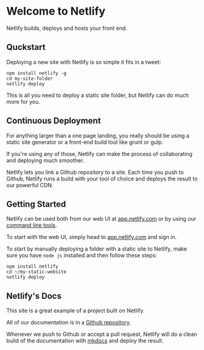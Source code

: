 # Welcome to Netlify

Netlify builds, deploys and hosts your front end.

## Quckstart

Deploying a new site with Netlify is so simple it fits in a tweet:

```
npm install netlify -g
cd my-site-folder
netlify deploy
```

This is all you need to deploy a static site folder, but Netlify can do much more for you.

## Continuous Deployment

For anything larger than a one page landing, you really should be using a static site generator or a front-end build tool like grunt or gulp.

If you're using any of those, Netlify can make the process of collaborating and deploying much smoother.

Netlify lets you link a Github repository to a site. Each time you push to Github, Netlify runs a build with your tool of choice and deploys the result to our powerful CDN.

## Getting Started

Netlify can be used both from our web UI at [app.netlify.com](http://netlify-dev.bitballoon.com) or by using our [command line tools](cli.md).

To start with the web UI, simply head to [app.netlify.com](http://netlify-dev.bitballoon.com) and sign in.

To start by manually deploying a folder with a static site to Netlify, make sure you have `node js` installed and then follow these steps:

```
npm install netlify
cd ~/my-static-website
netlify deploy
```

## Netlify's Docs

This site is a great example of a project built on Netlify.

All of our documentation is in a [Github repository](https://www.github.com/netlify/docs).

Whenever we push to Github or accept a pull request, Netlify will do a clean build of the documentation with [mkdocs](http://www.mkdocs.org/) and deploy the result.
